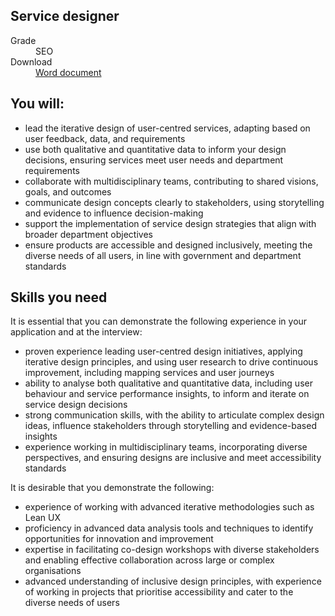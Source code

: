 ## Service designer

<dl class="govuk-summary-list">
  <div class="govuk-summary-list__row">
    <dt class="govuk-summary-list__key">
      Grade
    </dt>
    <dd class="govuk-summary-list__value">
      SEO
    </dd>
  </div>
   <div class="govuk-summary-list__row" data-ignore="true">
    <dt class="govuk-summary-list__key">
      Download
    </dt>
    <dd class="govuk-summary-list__value">
      <a href="word">Word document</a>
    </dd>
  </div></dl>

## You will:

- lead the iterative design of user-centred services, adapting based on user feedback, data, and requirements
- use both qualitative and quantitative data to inform your design decisions, ensuring services meet user needs and department requirements
- collaborate with multidisciplinary teams, contributing to shared visions, goals, and outcomes
- communicate design concepts clearly to stakeholders, using storytelling and evidence to influence decision-making
- support the implementation of service design strategies that align with broader department objectives
- ensure products are accessible and designed inclusively, meeting the diverse needs of all users, in line with government and department standards

## Skills you need

It is essential that you can demonstrate the following experience in your application and at the interview:

- proven experience leading user-centred design initiatives, applying iterative design principles, and using user research to drive continuous improvement, including mapping services and user journeys
- ability to analyse both qualitative and quantitative data, including user behaviour and service performance insights, to inform and iterate on service design decisions
- strong communication skills, with the ability to articulate complex design ideas, influence stakeholders through storytelling and evidence-based insights
- experience working in multidisciplinary teams, incorporating diverse perspectives, and ensuring designs are inclusive and meet accessibility standards

It is desirable that you demonstrate the following:

- experience of working with advanced iterative methodologies such as Lean UX
- proficiency in advanced data analysis tools and techniques to identify opportunities for innovation and improvement
- expertise in facilitating co-design workshops with diverse stakeholders and enabling effective collaboration across large or complex organisations
- advanced understanding of inclusive design principles, with experience of working in projects that prioritise accessibility and cater to the diverse needs of users